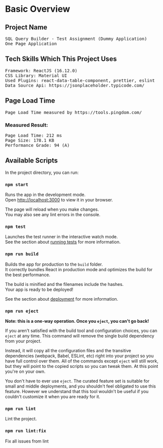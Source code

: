 # Basic Overview

## Project Name

<pre>
SQL Query Builder - Test Assignment (Dummy Application)
One Page Application
</pre>

## Tech Skills Which This Project Uses

<pre>
Framework: ReactJS (16.12.0)
CSS Library: Material UI
Used Plugins: react-data-table-component, prettier, eslint
Data Source Api: https://jsonplaceholder.typicode.com/
</pre>

## Page Load Time

<pre>
Page Load Time measured by https://tools.pingdom.com/
</pre>

### Measured Result:

<pre>
Page Load Time: 212 ms
Page Size: 178.1 KB
Performance Grade: 94 (A)
</pre>

## Available Scripts

In the project directory, you can run:

### `npm start`

Runs the app in the development mode.\
Open [http://localhost:3000](http://localhost:3000) to view it in your browser.

The page will reload when you make changes.\
You may also see any lint errors in the console.

### `npm test`

Launches the test runner in the interactive watch mode.\
See the section about [running tests](https://facebook.github.io/create-react-app/docs/running-tests) for more information.

### `npm run build`

Builds the app for production to the `build` folder.\
It correctly bundles React in production mode and optimizes the build for the best performance.

The build is minified and the filenames include the hashes.\
Your app is ready to be deployed!

See the section about [deployment](https://facebook.github.io/create-react-app/docs/deployment) for more information.

### `npm run eject`

**Note: this is a one-way operation. Once you `eject`, you can't go back!**

If you aren't satisfied with the build tool and configuration choices, you can `eject` at any time. This command will remove the single build dependency from your project.

Instead, it will copy all the configuration files and the transitive dependencies (webpack, Babel, ESLint, etc) right into your project so you have full control over them. All of the commands except `eject` will still work, but they will point to the copied scripts so you can tweak them. At this point you're on your own.

You don't have to ever use `eject`. The curated feature set is suitable for small and middle deployments, and you shouldn't feel obligated to use this feature. However we understand that this tool wouldn't be useful if you couldn't customize it when you are ready for it.

### `npm run lint`

Lint the project.

### `npm run lint:fix`

Fix all issues from lint

